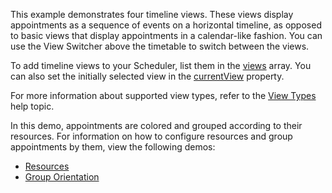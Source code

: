 This example demonstrates four timeline views. These views display appointments as a sequence of events on a horizontal timeline, as opposed to basic views that display appointments in a calendar-like fashion. You can use the View Switcher above the timetable to switch between the views.

To add timeline views to your Scheduler, list them in the [views](/Documentation/ApiReference/UI_Components/dxScheduler/Configuration/views/) array. You can also set the initially selected view in the [currentView](/Documentation/ApiReference/UI_Components/dxScheduler/Configuration/#currentView) property.

For more information about supported view types, refer to the [View Types](/Documentation/Guide/UI_Components/Scheduler/Views/View_Types/) help topic.

In this demo, appointments are colored and grouped according to their resources. For information on how to configure resources and group appointments by them, view the following demos:

- [Resources](/Demos/WidgetsGallery/Demo/Scheduler/Resources/)
- [Group Orientation](/Demos/WidgetsGallery/Demo/Scheduler/GroupOrientation/)